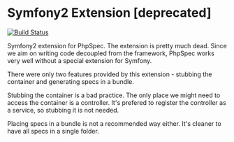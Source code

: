 Symfony2 Extension [deprecated]
===============================

[![Build Status](https://travis-ci.org/phpspec/Symfony2Extension.png?branch=master)](https://travis-ci.org/phpspec/Symfony2Extension)

Symfony2 extension for PhpSpec. The extension is pretty much dead. Since we aim on writing code decoupled from the framework, PhpSpec works very well without a special extension for Symfony.

There were only two features provided by this extension - stubbing the container and generating specs in a bundle.

Stubbing the container is a bad practice. The only place we might need to access the container is a controller. It's prefered to  register the controller as a service, so stubbing it is not needed.

Placing specs in a bundle is not a recommended way either. It's cleaner to have all specs in a single folder. 
